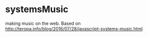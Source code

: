 # systemsMusic
making music on the web. Based on http://teropa.info/blog/2016/07/28/javascript-systems-music.html
